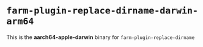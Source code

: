 # `farm-plugin-replace-dirname-darwin-arm64`

This is the **aarch64-apple-darwin** binary for `farm-plugin-replace-dirname`
